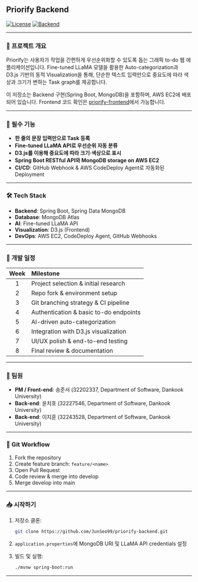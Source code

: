 ## Priorify Backend

[![License](https://img.shields.io/badge/license-MIT-blue)]()
[![Backend](https://img.shields.io/badge/service-backend-green)]()

---

### 🌟 프로젝트 개요

Priorify는 사용자가 작업을 간편하게 우선순위화할 수 있도록 돕는 그래픽 to-do 웹 애플리케이션입니다. Fine-tuned LLaMA 모델을 활용한 Auto-categorization과 D3.js 기반의 동적 Visualization을 통해, 단순한 텍스트 입력만으로 중요도에 따라 색상과 크기가 변하는 Task graph를 제공합니다.

이 저장소는 Backend 구현(Spring Boot, MongoDB)을 포함하며, AWS EC2에 배포되어 있습니다. Frontend 코드 확인은 [priorify-frontend](https://github.com/JunSeo99/priorify-frontend.git)에서 가능합니다.

---

### 🚀 필수 기능

* **한 줄의 문장 입력만으로 Task 등록**
* **Fine-tuned LLaMA API로 우선순위 자동 분류**
* **D3.js를 이용해 중요도에 따라 크기·색상으로 표시**
* **Spring Boot RESTful API와 MongoDB storage on AWS EC2**
* **CI/CD**: GitHub Webhook & AWS CodeDeploy Agent로 자동화된 Deployment

---

### 🛠 Tech Stack

* **Backend**: Spring Boot, Spring Data MongoDB
* **Database**: MongoDB Atlas
* **AI**: Fine-tuned LLaMA API
* **Visualization**: D3.js (Frontend)
* **DevOps**: AWS EC2, CodeDeploy Agent, GitHub Webhooks

---

### 📆 개발 일정

| Week | Milestone                              |
| :--: | :------------------------------------- |
|   1  | Project selection & initial research   |
|   2  | Repo fork & environment setup          |
|   3  | Git branching strategy & CI pipeline   |
|   4  | Authentication & basic to-do endpoints |
|   5  | AI-driven auto-categorization          |
|   6  | Integration with D3.js visualization   |
|   7  | UI/UX polish & end-to-end testing      |
|   8  | Final review & documentation           |

---

### 👥 팀원

* **PM / Front-end**: 송준서 (32202337, Department of Software, Dankook University)
* **Back-end**: 윤치호 (32227546, Department of Software, Dankook University)
* **Back-end**: 이지훈 (32243528, Department of Software, Dankook University)

---

### 🚦 Git Workflow

1. Fork the repository
2. Create feature branch: `feature/<name>`
3. Open Pull Request
4. Code review & merge into develop
5. Merge develop into main

---

### 📥 시작하기

1. 저장소 클론:

   ```bash
   git clone https://github.com/JunSeo99/priorify-backend.git
   ```
2. `application.properties`에 MongoDB URI 및 LLaMA API credentials 설정
3. 빌드 및 실행:

   ```bash
   ./mvnw spring-boot:run
   ```

---
